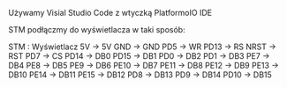 Używamy Visial Studio Code z wtyczką PlatformoIO IDE

STM podłączmy do wyświetlacza w taki sposób:

STM : Wyświetlacz
5V   ->  5V
GND  ->  GND
PD5  ->  WR
PD13 ->  RS
NRST ->  RST
PD7  ->  CS
PD14 ->  DB0
PD15 ->  DB1
PD0  ->  DB2
PD1  ->  DB3
PE7  ->  DB4
PE8  ->  DB5
PE9  ->  DB6
PE10 ->  DB7
PE11 ->  DB8
PE12 ->  DB9
PE13 ->  DB10
PE14 ->  DB11
PE15 ->  DB12
PD8  ->  DB13
PD9  ->  DB14
PD10 ->  DB15

